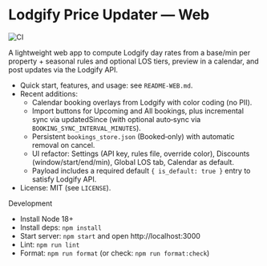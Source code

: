# Lodgify Price Updater — Web

![CI](https://github.com/dejay2/lodgify-price-updater-web/actions/workflows/ci.yml/badge.svg)

A lightweight web app to compute Lodgify day rates from a base/min per property + seasonal rules and optional LOS tiers, preview in a calendar, and post updates via the Lodgify API.

- Quick start, features, and usage: see `README-WEB.md`.
- Recent additions:
  - Calendar booking overlays from Lodgify with color coding (no PII).
  - Import buttons for Upcoming and All bookings, plus incremental sync via updatedSince (with optional auto‑sync via `BOOKING_SYNC_INTERVAL_MINUTES`).
  - Persistent `bookings_store.json` (Booked‑only) with automatic removal on cancel.
  - UI refactor: Settings (API key, rules file, override color), Discounts (window/start/end/min), Global LOS tab, Calendar as default.
  - Payload includes a required default `{ is_default: true }` entry to satisfy Lodgify API.
- License: MIT (see `LICENSE`).

Development

- Install Node 18+
- Install deps: `npm install`
- Start server: `npm start` and open http://localhost:3000
- Lint: `npm run lint`
- Format: `npm run format` (or check: `npm run format:check`)
